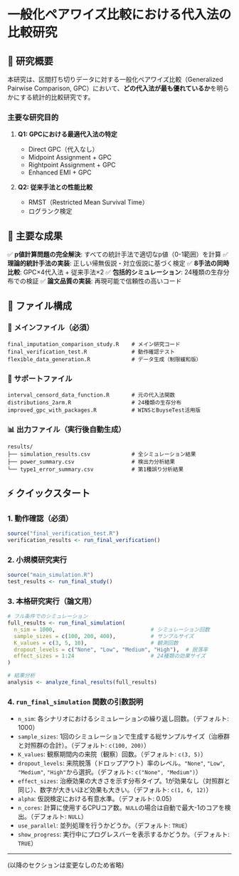 # 一般化ペアワイズ比較における代入法の比較研究

## 🎯 研究概要

本研究は、区間打ち切りデータに対する一般化ペアワイズ比較（Generalized Pairwise Comparison, GPC）において、**どの代入法が最も優れているか**を明らかにする統計的比較研究です。

### 主要な研究目的

1. **Q1: GPCにおける最適代入法の特定**
   - Direct GPC（代入なし）
   - Midpoint Assignment + GPC
   - Rightpoint Assignment + GPC
   - Enhanced EMI + GPC

2. **Q2: 従来手法との性能比較**
   - RMST（Restricted Mean Survival Time）
   - ログランク検定

## 🚀 主要な成果

✅ **p値計算問題の完全解決**: すべての統計手法で適切なp値（0-1範囲）を計算
✅ **理論的統計手法の実装**: 正しい帰無仮説・対立仮説に基づく検定
✅ **8手法の同時比較**: GPC×4代入法 + 従来手法×2
✅ **包括的シミュレーション**: 24種類の生存分布での検証
✅ **論文品質の実装**: 再現可能で信頼性の高いコード

## 📁 ファイル構成

### 🔴 **メインファイル**（必須）
```
final_imputation_comparison_study.R    # メイン研究コード
final_verification_test.R              # 動作確認テスト
flexible_data_generation.R             # データ生成（制限緩和版）
```

### 🔵 **サポートファイル**
```
interval_censord_data_function.R       # 元の代入法関数
distributions_2arm.R                   # 24種類の生存分布
improved_gpc_with_packages.R           # WINSとBuyseTest活用版
```

### 📊 **出力ファイル**（実行後自動生成）
```
results/
├── simulation_results.csv             # 全シミュレーション結果
├── power_summary.csv                  # 検出力分析結果
└── type1_error_summary.csv            # 第1種誤り分析結果
```

## ⚡ クイックスタート

### 1. 動作確認（必須）
```r
source("final_verification_test.R")
verification_results <- run_final_verification()
```

### 2. 小規模研究実行
```r
source("main_simulation.R")
test_results <- run_final_study()
```

### 3. 本格研究実行（論文用）
```r
# フル条件でのシミュレーション
full_results <- run_final_simulation(
  n_sim = 1000,                              # シミュレーション回数
  sample_sizes = c(100, 200, 400),           # サンプルサイズ
  K_values = c(3, 5, 10),                    # 観測回数
  dropout_levels = c("None", "Low", "Medium", "High"),  # 脱落率
  effect_sizes = 1:24                        # 24種類の効果サイズ
)

# 結果分析
analysis <- analyze_final_results(full_results)
```

### 4. `run_final_simulation` 関数の引数説明

- `n_sim`: 各シナリオにおけるシミュレーションの繰り返し回数。（デフォルト: 1000）
- `sample_sizes`: 1回のシミュレーションで生成する総サンプルサイズ（治療群と対照群の合計）。（デフォルト: `c(100, 200)`）
- `K_values`: 観察期間内の来院（観察）回数。（デフォルト: `c(3, 5)`）
- `dropout_levels`: 来院脱落（ドロップアウト）率のレベル。`"None"`, `"Low"`, `"Medium"`, `"High"`から選択。（デフォルト: `c("None", "Medium")`）
- `effect_sizes`: 治療効果の大きさを示す分布タイプ。1が効果なし（対照群と同じ）、数字が大きいほど効果も大きい。（デフォルト: `c(1, 6, 12)`）
- `alpha`: 仮説検定における有意水準。（デフォルト: 0.05）
- `n_cores`: 計算に使用するCPUコア数。`NULL`の場合は自動で最大-1のコアを検出。（デフォルト: `NULL`）
- `use_parallel`: 並列処理を行うかどうか。（デフォルト: `TRUE`）
- `show_progress`: 実行中にプログレスバーを表示するかどうか。（デフォルト: `TRUE`）

---

(以降のセクションは変更なしのため省略)